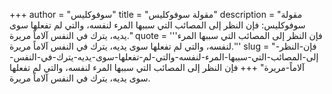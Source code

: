 +++
author = "سوفوكليس"
title = "مقولة سوفوكليس"
description = "مقولة سوفوكليس: فإن النظر إلى المصائب التي سببها المرء لنفسه، والتي لم تفعلها سوى يديه، يترك في النفس آلاماً مريرة."
quote = '''فإن النظر إلى المصائب التي سببها المرء لنفسه، والتي لم تفعلها سوى يديه، يترك في النفس آلاماً مريرة.'''
slug = "فإن-النظر-إلى-المصائب-التي-سببها-المرء-لنفسه-والتي-لم-تفعلها-سوى-يديه-يترك-في-النفس-آلاماً-مريرة"
+++
فإن النظر إلى المصائب التي سببها المرء لنفسه، والتي لم تفعلها سوى يديه، يترك في النفس آلاماً مريرة.
